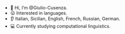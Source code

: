 - 🍝 Hi, I’m @Giulio-Cusenza.
- 😛 Interested in languages.
- 👂  Italian, Sicilian, English, French, Russian, German.
- 💻 Currently studying computational linguistics.

<!---
Giulio-Cusenza/Giulio-Cusenza is a ✨ special ✨ repository because its `README.md` (this file) appears on your GitHub profile.
You can click the Preview link to take a look at your changes.
--->
